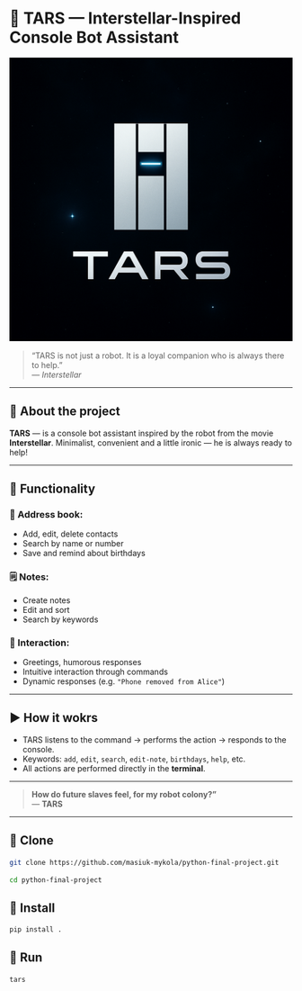 # 🤖 TARS — Interstellar-Inspired Console Bot Assistant

![TARS Logo](./assets/img/image.png)

> “TARS is not just a robot. It is a loyal companion who is always there to help.”  
> — *Interstellar*

---

## 🧠 About the project

**TARS** — is a console bot assistant inspired by the robot from the movie **Interstellar**.
Minimalist, convenient and a little ironic — he is always ready to help!

---

## 🔧 Functionality

### 📓 Address book:
- Add, edit, delete contacts
- Search by name or number
- Save and remind about birthdays

### 🗒️ Notes:
- Create notes
- Edit and sort
- Search by keywords

### 🤖 Interaction:
- Greetings, humorous responses
- Intuitive interaction through commands
- Dynamic responses (e.g. `"Phone removed from Alice"`)

---

## ▶️ How it wokrs

- TARS listens to the command → performs the action → responds to the console.
- Keywords: `add`, `edit`, `search`, `edit-note`, `birthdays`, `help`, etc.
- All actions are performed directly in the **terminal**.

---

> **How do future slaves feel, for my robot colony?”**  
> — **TARS**



---

## 💾 Clone

```bash
git clone https://github.com/masiuk-mykola/python-final-project.git
```

```bash
cd python-final-project
```

## 💾 Install

```bash
pip install .
```


## 🚀 Run

```bash
tars
```